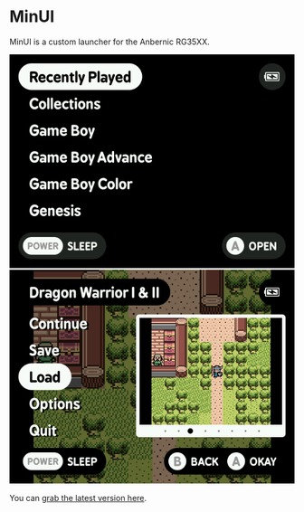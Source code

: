 # MinUI

MinUI is a custom launcher for the Anbernic RG35XX.

![MinUI main menu](github/minui-main.png) ![MinUI in-emulator menu](github/minui-menu-gbc.png)

You can [grab the latest version here](https://github.com/shauninman/union-minui/releases).